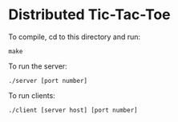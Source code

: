 **Distributed Tic-Tac-Toe**
=============

To compile, cd to this directory and run:
```
make
```

To run the server:
```
./server [port number]
```

To run clients:
```
./client [server host] [port number]
```
